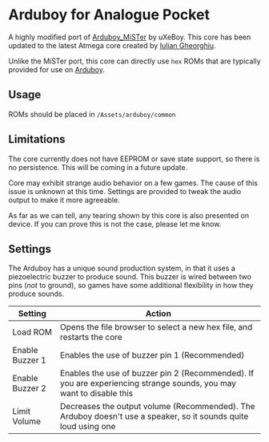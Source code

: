 # Arduboy for Analogue Pocket

A highly modified port of [Arduboy_MiSTer](https://github.com/MiSTer-devel/Arduboy_MiSTer) by uXeBoy. This core has been updated to the latest Atmega core created by [Iulian Gheorghiu](https://github.com/dev-board-tech).

Unlike the MiSTer port, this core can directly use `hex` ROMs that are typically provided for use on [Arduboy](https://www.arduboy.com/).

## Usage

ROMs should be placed in `/Assets/arduboy/common`

## Limitations

The core currently does not have EEPROM or save state support, so there is no persistence. This will be coming in a future update.

Core may exhibit strange audio behavior on a few games. The cause of this issue is unknown at this time. Settings are provided to tweak the audio output to make it more agreeable.

As far as we can tell, any tearing shown by this core is also presented on device. If you can prove this is not the case, please let me know.

## Settings

The Arduboy has a unique sound production system, in that it uses a piezoelectric buzzer to produce sound. This buzzer is wired between two pins (_not_ to ground), so games have some additional flexibility in how they produce sounds.

| Setting         | Action                                                                                                              |
|-----------------|---------------------------------------------------------------------------------------------------------------------|
| Load ROM        | Opens the file browser to select a new hex file, and restarts the core                                              |
| Enable Buzzer 1 | Enables the use of buzzer pin 1 (Recommended)                                                                       |
| Enable Buzzer 2 | Enables the use of buzzer pin 2 (Recommended). If you are experiencing strange sounds, you may want to disable this |
| Limit Volume    | Decreases the output volume (Recommended). The Arduboy doesn't use a speaker, so it sounds quite loud using one     |